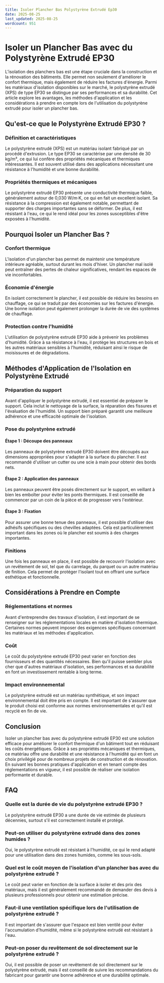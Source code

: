 ```yaml
---
title: Isoler Plancher Bas Polystyrène Extrudé Ep30
date: 2025-08-25
last_updated: 2025-08-25
wordcount: 951
---
```


# Isoler un Plancher Bas avec du Polystyrène Extrudé EP30

L’isolation des planchers bas est une étape cruciale dans la construction et la rénovation des bâtiments. Elle permet non seulement d'améliorer le confort thermique, mais également de réduire les factures d'énergie. Parmi les matériaux d'isolation disponibles sur le marché, le polystyrène extrudé (XPS) de type EP30 se distingue par ses performances et sa durabilité. Cet article explore les avantages, les méthodes d'application et les considérations à prendre en compte lors de l'utilisation du polystyrène extrudé pour isoler un plancher bas.

## Qu'est-ce que le Polystyrène Extrudé EP30 ?

### Définition et caractéristiques

Le polystyrène extrudé (XPS) est un matériau isolant fabriqué par un procédé d'extrusion. Le type EP30 se caractérise par une densité de 30 kg/m³, ce qui lui confère des propriétés mécaniques et thermiques intéressantes. Il est souvent utilisé dans des applications nécessitant une résistance à l'humidité et une bonne durabilité.

### Propriétés thermiques et mécaniques

Le polystyrène extrudé EP30 présente une conductivité thermique faible, généralement autour de 0,030 W/m·K, ce qui en fait un excellent isolant. Sa résistance à la compression est également notable, permettant de supporter des charges importantes sans se déformer. De plus, il est résistant à l'eau, ce qui le rend idéal pour les zones susceptibles d'être exposées à l'humidité.

## Pourquoi Isoler un Plancher Bas ?

### Confort thermique

L'isolation d'un plancher bas permet de maintenir une température intérieure agréable, surtout durant les mois d'hiver. Un plancher mal isolé peut entraîner des pertes de chaleur significatives, rendant les espaces de vie inconfortables.

### Économie d'énergie

En isolant correctement le plancher, il est possible de réduire les besoins en chauffage, ce qui se traduit par des économies sur les factures d'énergie. Une bonne isolation peut également prolonger la durée de vie des systèmes de chauffage.

### Protection contre l'humidité

L'utilisation de polystyrène extrudé EP30 aide à prévenir les problèmes d'humidité. Grâce à sa résistance à l'eau, il protège les structures en bois et les autres matériaux sensibles à l'humidité, réduisant ainsi le risque de moisissures et de dégradations.

## Méthodes d'Application de l'Isolation en Polystyrène Extrudé

### Préparation du support

Avant d'appliquer le polystyrène extrudé, il est essentiel de préparer le support. Cela inclut le nettoyage de la surface, la réparation des fissures et l'évaluation de l'humidité. Un support bien préparé garantit une meilleure adhérence et une efficacité optimale de l'isolation.

### Pose du polystyrène extrudé

#### Étape 1 : Découpe des panneaux

Les panneaux de polystyrène extrudé EP30 doivent être découpés aux dimensions appropriées pour s'adapter à la surface du plancher. Il est recommandé d'utiliser un cutter ou une scie à main pour obtenir des bords nets.

#### Étape 2 : Application des panneaux

Les panneaux peuvent être posés directement sur le support, en veillant à bien les emboîter pour éviter les ponts thermiques. Il est conseillé de commencer par un coin de la pièce et de progresser vers l'extérieur.

#### Étape 3 : Fixation

Pour assurer une bonne tenue des panneaux, il est possible d'utiliser des adhésifs spécifiques ou des chevilles adaptées. Cela est particulièrement important dans les zones où le plancher est soumis à des charges importantes.

### Finitions

Une fois les panneaux en place, il est possible de recouvrir l'isolation avec un revêtement de sol, tel que du carrelage, du parquet ou un autre matériau de finition. Cela permet de protéger l'isolant tout en offrant une surface esthétique et fonctionnelle.

## Considérations à Prendre en Compte

### Réglementations et normes

Avant d'entreprendre des travaux d'isolation, il est important de se renseigner sur les réglementations locales en matière d'isolation thermique. Certaines normes peuvent imposer des exigences spécifiques concernant les matériaux et les méthodes d'application.

### Coût

Le coût du polystyrène extrudé EP30 peut varier en fonction des fournisseurs et des quantités nécessaires. Bien qu'il puisse sembler plus cher que d'autres matériaux d'isolation, ses performances et sa durabilité en font un investissement rentable à long terme.

### Impact environnemental

Le polystyrène extrudé est un matériau synthétique, et son impact environnemental doit être pris en compte. Il est important de s'assurer que le produit choisi est conforme aux normes environnementales et qu'il est recyclé en fin de vie.

## Conclusion

Isoler un plancher bas avec du polystyrène extrudé EP30 est une solution efficace pour améliorer le confort thermique d'un bâtiment tout en réduisant les coûts énergétiques. Grâce à ses propriétés mécaniques et thermiques, ce matériau offre une durabilité et une résistance à l'humidité qui en font un choix privilégié pour de nombreux projets de construction et de rénovation. En suivant les bonnes pratiques d'application et en tenant compte des réglementations en vigueur, il est possible de réaliser une isolation performante et durable.

## FAQ

### Quelle est la durée de vie du polystyrène extrudé EP30 ?

Le polystyrène extrudé EP30 a une durée de vie estimée de plusieurs décennies, surtout s'il est correctement installé et protégé.

### Peut-on utiliser du polystyrène extrudé dans des zones humides ?

Oui, le polystyrène extrudé est résistant à l'humidité, ce qui le rend adapté pour une utilisation dans des zones humides, comme les sous-sols.

### Quel est le coût moyen de l'isolation d'un plancher bas avec du polystyrène extrudé ?

Le coût peut varier en fonction de la surface à isoler et des prix des matériaux, mais il est généralement recommandé de demander des devis à plusieurs professionnels pour obtenir une estimation précise.

### Faut-il une ventilation spécifique lors de l'utilisation de polystyrène extrudé ?

Il est important de s'assurer que l'espace est bien ventilé pour éviter l'accumulation d'humidité, même si le polystyrène extrudé est résistant à l'eau.

### Peut-on poser du revêtement de sol directement sur le polystyrène extrudé ?

Oui, il est possible de poser un revêtement de sol directement sur le polystyrène extrudé, mais il est conseillé de suivre les recommandations du fabricant pour garantir une bonne adhérence et une durabilité optimale.